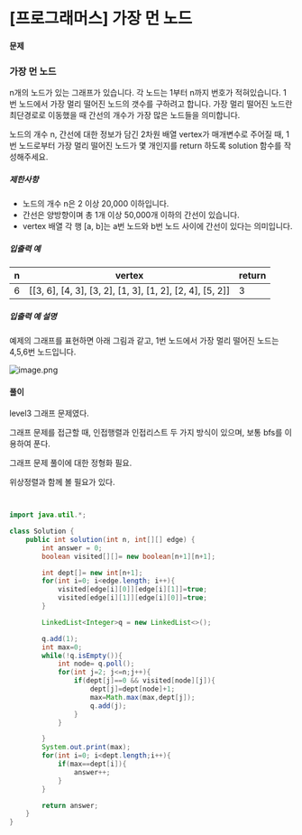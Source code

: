 # [프로그래머스] 가장 먼  노드

####  

#### 문제

### 가장 먼 노드

n개의 노드가 있는 그래프가 있습니다. 각 노드는 1부터 n까지 번호가 적혀있습니다. 1번 노드에서 가장 멀리 떨어진 노드의 갯수를 구하려고 합니다. 가장 멀리 떨어진 노드란 최단경로로 이동했을 때 간선의 개수가 가장 많은 노드들을 의미합니다.

노드의 개수 n, 간선에 대한 정보가 담긴 2차원 배열 vertex가 매개변수로 주어질 때, 1번 노드로부터 가장 멀리 떨어진 노드가 몇 개인지를 return 하도록 solution 함수를 작성해주세요.

##### 제한사항

- 노드의 개수 n은 2 이상 20,000 이하입니다.
- 간선은 양방향이며 총 1개 이상 50,000개 이하의 간선이 있습니다.
- vertex 배열 각 행 [a, b]는 a번 노드와 b번 노드 사이에 간선이 있다는 의미입니다.

##### 입출력 예

| n    | vertex                                                   | return |
| ---- | -------------------------------------------------------- | ------ |
| 6    | [[3, 6], [4, 3], [3, 2], [1, 3], [1, 2], [2, 4], [5, 2]] | 3      |

##### 입출력 예 설명

예제의 그래프를 표현하면 아래 그림과 같고, 1번 노드에서 가장 멀리 떨어진 노드는 4,5,6번 노드입니다.

![image.png](https://grepp-programmers.s3.amazonaws.com/files/ybm/fadbae38bb/dec85ab5-0273-47b3-ba73-fc0b5f6be28a.png)



#### 풀이

level3 그래프 문제였다.

그래프 문제를 접근할 때, 인접행렬과 인접리스트 두 가지 방식이 있으며, 보통 bfs를 이용하여 푼다. 

그래프 문제 풀이에 대한 정형화 필요.

위상정렬과 함께 볼 필요가 있다. 

```java


import java.util.*;

class Solution {
    public int solution(int n, int[][] edge) {
        int answer = 0;
        boolean visited[][]= new boolean[n+1][n+1];

        int dept[]= new int[n+1];
        for(int i=0; i<edge.length; i++){
            visited[edge[i][0]][edge[i][1]]=true;
            visited[edge[i][1]][edge[i][0]]=true;
        }

        LinkedList<Integer>q = new LinkedList<>();

        q.add(1);
        int max=0;
        while(!q.isEmpty()){
            int node= q.poll();
            for(int j=2; j<=n;j++){
                if(dept[j]==0 && visited[node][j]){
                    dept[j]=dept[node]+1;
                    max=Math.max(max,dept[j]);
                    q.add(j);
                }
            }

        }
        System.out.print(max);
        for(int i=0; i<dept.length;i++){
            if(max==dept[i]){
                answer++;
            }
        }

        return answer;
    }
}
```

